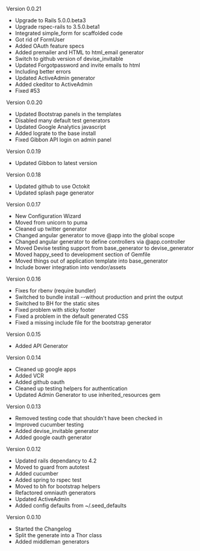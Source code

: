 Version 0.0.21
  - Upgrade to Rails 5.0.0.beta3
  - Upgrade rspec-rails to 3.5.0.beta1
  - Integrated simple_form for scaffolded code
  - Got rid of FormUser
  - Added OAuth feature specs
  - Added premailer and HTML to html_email generator
  - Switch to github version of devise_invitable
  - Updated Forgotpassword and invite emails to html
  - Including better errors
  - Updated ActiveAdmin generator
  - Added ckeditor to ActiveAdmin
  - Fixed #53
  
Version 0.0.20
  - Updated Bootstrap panels in the templates
  - Disabled many default test generators
  - Updated Google Analytics javascript
  - Added lograte to the base install
  - Fixed Gibbon API login on admin panel
  
Version 0.0.19
  - Updated Gibbon to latest version
  
Version 0.0.18
  - Updated github to use Octokit
  - Updated splash page generator
  
Version 0.0.17
  - New Configuration Wizard
  - Moved from unicorn to puma
  - Cleaned up twitter generator
  - Changed angular generator to move @app into the global scope
  - Changed angular generator to define controllers via @app.controller
  - Moved Devise testing support from base_generator to devise_generator
  - Moved happy_seed to development section of Gemfile
  - Moved things out of application template into base_generator
  - Include bower integration into vendor/assets
  
Version 0.0.16
  - Fixes for rbenv (require bundler)
  - Switched to bundle install --without production and print the output
  - Switched to BH for the static sites
  - Fixed problem with sticky footer
  - Fixed a problem in the default generated CSS
  - Fixed a missing include file for the bootstrap generator
  
Version 0.0.15
  - Added API Generator
  
Version 0.0.14
  - Cleaned up google apps
  - Added VCR
  - Added github oauth
  - Cleaned up testing helpers for authentication
  - Updated Admin Generator to use inherited_resources gem
  
Version 0.0.13
  - Removed testing code that shouldn't have been checked in
  - Improved cucumber testing
  - Added devise_invitable generator
  - Added google oauth generator  

Version 0.0.12
  - Updated rails dependancy to 4.2
  - Moved to guard from autotest
  - Added cucumber
  - Added spring to rspec test
  - Moved to bh for bootstrap helpers
  - Refactored omniauth generators
  - Updated ActiveAdmin
  - Added config defaults from ~/.seed_defaults

Version 0.0.10
  - Started the Changelog
  - Split the generate into a Thor class
  - Added middleman generators
  